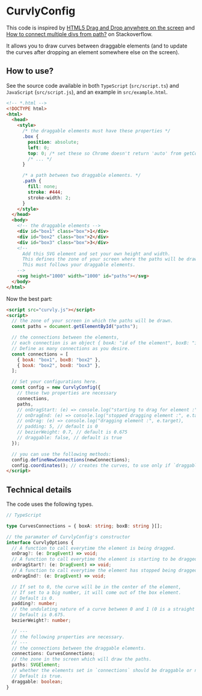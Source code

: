 # CurvlyConfig

This code is inspired by [HTML5 Drag and Drop anywhere on the screen](https://stackoverflow.com/a/24497110/14522489) and [How to connect multiple divs from path?](https://stackoverflow.com/a/60187618/14522489) on Stackoverflow.

It allows you to draw curves between draggable elements (and to update the curves after dropping an element somewhere else on the screen).

## How to use?

See the source code available in both `TypeScript` (`src/script.ts`) and `JavaScript` (`src/script.js`), and an example in `src/example.html`.

```html
<!-- *.html -->
<!DOCTYPE html>
<html>
  <head>
    <style>
      /* the draggable elements must have these properties */
      .box {
        position: absolute;
        left: 0;
        top: 0; /* set these so Chrome doesn't return 'auto' from getComputedStyle */
        /* ... */
      }

      /* a path between two draggable elements. */
      .path {
        fill: none;
        stroke: #444;
        stroke-width: 2;
      }
    </style>
  </head>
  <body>
    <!-- the draggable elements -->
    <div id="box1" class="box">1</div>
    <div id="box2" class="box">2</div>
    <div id="box3" class="box">3</div>
    <!--
      Add this SVG element and set your own height and width.
      This defines the zone of your screen where the paths will be drawn.
      This must follows your draggable elements.
    -->
    <svg height="1000" width="1000" id="paths"></svg>
  </body>
</html>
```

Now the best part:

```html
<script src="curvly.js"></script>
<script>
  // the zone of your screen in which the paths will be drawn.
  const paths = document.getElementById("paths");

  // the connections between the elements,
  // each connection is an object { boxA: "id of the element", boxB: "id of the linked element" }.
  // Define as many connections as you desire.
  const connections = [
    { boxA: "box1", boxB: "box2" },
    { boxA: "box2", boxB: "box3" },
  ];

  // Set your configurations here.
  const config = new CurvlyConfig({
    // these two properties are necessary
    connections,
    paths,
    // onDragStart: (e) => console.log("starting to drag for element :", e.target),
    // onDragEnd: (e) => console.log("stopped dragging element :", e.target),
    // onDrag: (e) => console.log("dragging element :", e.target),
    // padding: 5, // default is 0
    // bezierWeight: 0.7, // default is 0.675
    // draggable: false, // default is true
  });

  // you can use the following methods:
  config.defineNewConnections(newConnections);
  config.coordinates(); // creates the curves, to use only if `draggable` is set as `false`.
</script>
```

## Technical details

The code uses the following types.

```typescript
// TypeScript

type CurvesConnections = { boxA: string; boxB: string }[];

// the paramater of CurvlyConfig's constructor
interface CurvlyOptions {
  // A function to call everytime the element is being dragged.
  onDrag?: (e: DragEvent) => void;
  // A function to call everytime the element is starting to be dragged.
  onDragStart?: (e: DragEvent) => void;
  // A function to call everytime the element has stopped being dragged.
  onDragEnd?: (e: DragEvent) => void;

  // If set to 0, the curve will be in the center of the element,
  // If set to a big number, it will come out of the box element.
  // Default is 0.
  padding?: number;
  // the undulating nature of a curve between 0 and 1 (0 is a straight line).
  // Default is 0.675.
  bezierWeight?: number;

  // ---
  // the following properties are necessary.
  // ---
  // the connections between the draggable elements.
  connections: CurvesConnections;
  // the zone in the screen which will draw the paths.
  paths: SVGElement;
  // whether the elements set in `connections` should be draggable or not.
  // Default is true.
  draggable: boolean;
}
```
